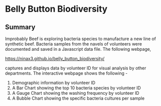 # Belly Button Biodiversity

## Summary 
Improbably Beef is exploring bacteria species to manufacture a new line of synthetic beef. Bacteria samples from the navels of volunteers were documented and saved in a Javascript data file. The following webpage, 

https://ninax3.github.io/belly_button_biodiversity/

captures and displays data by volunteer ID for visual analysis by other departments. The interactive webpage shows the following - 
1) Demographic information by volunteer ID
2) A Bar Chart showing the top 10 bacteria species by volunteer ID
3) A Gauge Chart showing the washing frequency by volunteer ID
4) A Bubble Chart showing the specific bacteria cultures per sample


